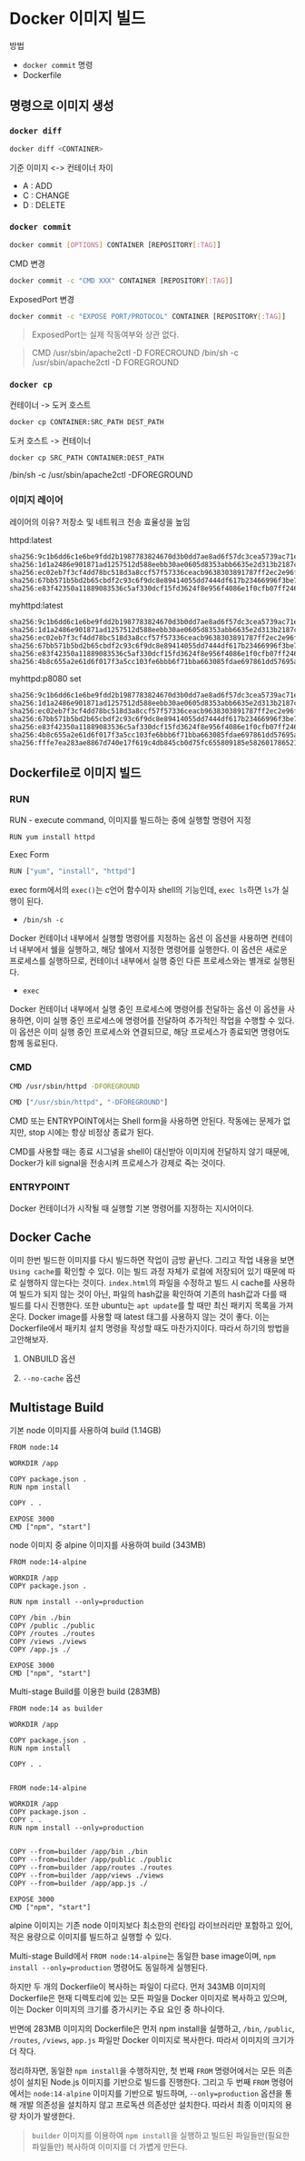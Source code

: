 # Docker 이미지 빌드

방법
- `docker commit` 명령
- Dockerfile

## 명령으로 이미지 생성
### `docker diff`

``` bash
docker diff <CONTAINER>
```

기준 이미지 <-> 컨테이너 차이
- A : ADD
- C : CHANGE
- D : DELETE

### `docker commit`

``` bash
docker commit [OPTIONS] CONTAINER [REPOSITORY[:TAG]]
```

CMD 변경
``` bash
docker commit -c "CMD XXX" CONTAINER [REPOSITORY[:TAG]]
```

ExposedPort 변경
``` bash
docker commit -c "EXPOSE PORT/PROTOCOL" CONTAINER [REPOSITORY[:TAG]]
```

> ExposedPort는 실제 작동여부와 상관 없다.

> CMD /usr/sbin/apache2ctl -D FORECROUND
> /bin/sh -c /usr/sbin/apache2ctl -D FOREGROUND

### `docker cp`
컨테이너 -> 도커 호스트

``` bash
docker cp CONTAINER:SRC_PATH DEST_PATH
```

도커 호스트 -> 컨테이너

``` bash
docker cp SRC_PATH CONTAINER:DEST_PATH
```

/bin/sh -c /usr/sbin/apache2ctl -DFOREGROUND

### 이미지 레이어
레이어의 이유?
저장소 및 네트워크 전송 효율성을 높임

httpd:latest
```
sha256:9c1b6dd6c1e6be9fdd2b1987783824670d3b0dd7ae8ad6f57dc3cea5739ac71e
sha256:1d1a2486e901871ad1257512d588eebb30ae0605d8353abb6635e2d313b2187c
sha256:ec02eb7f3cf4dd78bc518d3a8ccf57f57336ceacb9638303891787ff2ec2e96f
sha256:67bb571b5bd2b65cbdf2c93c6f9dc8e89414055dd7444df617b23466996f3be7
sha256:e83f42350a11889083536c5af330dcf15fd3624f8e956f4086e1f0cfb07ff246
```

myhttpd:latest
```
sha256:9c1b6dd6c1e6be9fdd2b1987783824670d3b0dd7ae8ad6f57dc3cea5739ac71e
sha256:1d1a2486e901871ad1257512d588eebb30ae0605d8353abb6635e2d313b2187c
sha256:ec02eb7f3cf4dd78bc518d3a8ccf57f57336ceacb9638303891787ff2ec2e96f
sha256:67bb571b5bd2b65cbdf2c93c6f9dc8e89414055dd7444df617b23466996f3be7
sha256:e83f42350a11889083536c5af330dcf15fd3624f8e956f4086e1f0cfb07ff246
sha256:4b8c655a2e61d6f017f3a5cc103fe6bbb6f71bba663085fdae697861dd57695a
```

myhttpd:p8080 set
```
sha256:9c1b6dd6c1e6be9fdd2b1987783824670d3b0dd7ae8ad6f57dc3cea5739ac71e
sha256:1d1a2486e901871ad1257512d588eebb30ae0605d8353abb6635e2d313b2187c
sha256:ec02eb7f3cf4dd78bc518d3a8ccf57f57336ceacb9638303891787ff2ec2e96f
sha256:67bb571b5bd2b65cbdf2c93c6f9dc8e89414055dd7444df617b23466996f3be7
sha256:e83f42350a11889083536c5af330dcf15fd3624f8e956f4086e1f0cfb07ff246
sha256:4b8c655a2e61d6f017f3a5cc103fe6bbb6f71bba663085fdae697861dd57695a
sha256:fffe7ea283ae8867d740e17f619c4db845cb0d75fc655809185e582601786521
```

## Dockerfile로 이미지 빌드

### RUN

RUN - execute command, 이미지를 빌드하는 중에 실행할 명령어 지정

``` bash
RUN yum install httpd
```

Exec Form

``` bash
RUN ["yum", "install", "httpd"]
```

exec form에서의 `exec()`는 c언어 함수이자 shell의 기능인데, `exec ls`하면 `ls`가 실행이 된다.

- `/bin/sh -c`

Docker 컨테이너 내부에서 실행할 명령어를 지정하는 옵션
이 옵션을 사용하면 컨테이너 내부에서 쉘을 실행하고, 해당 쉘에서 지정한 명령어를 실행한다.
이 옵션은 새로운 프로세스를 실행하므로, 컨테이너 내부에서 실행 중인 다른 프로세스와는 별개로 실행된다.

- `exec`

Docker 컨테이너 내부에서 실행 중인 프로세스에 명령어를 전달하는 옵션
이 옵션을 사용하면, 이미 실행 중인 프로세스에 명령어를 전달하여 추가적인 작업을 수행할 수 있다.
이 옵션은 이미 실행 중인 프로세스와 연결되므로, 해당 프로세스가 종료되면 명령어도 함께 동료된다.

### CMD

``` bash
CMD /usr/sbin/httpd -DFOREGROUND
```


``` bash
CMD ["/usr/sbin/httpd", "-DFOREGROUND"]
```

CMD 또는 ENTRYPOINT에서는 Shell form을 사용하면 안된다.
작동에는 문제가 없지만, stop 시에는 항상 비정상 종료가 된다.

CMD를 사용할 때는 종료 시그널을 shell이 대신받아 이미지에 전달하지 않기 때문에, Docker가 kill signal을 전송시켜 프로세스가 강제로 죽는 것이다.

### ENTRYPOINT

Docker 컨테이너가 시작될 때 실행할 기본 명령어를 지정하는 지시어이다.

## Docker Cache

이미 한번 빌드한 이미지를 다시 빌드하면 작업이 금방 끝난다. 그리고 작업 내용을 보면 `Using cache`를 확인할 수 있다. 이는 빌드 과정 자체가 로컬에 저장되어 있기 때문에 따로 실행하지 않는다는 것이다.
`index.html`의 파일을 수정하고 빌드 시 cache를 사용하여 빌드가 되지 않는 것이 아닌, 파일의 hash값을 확인하여 기존의 hash값과 다를 때 빌드를 다시 진행한다.
또한 ubuntu는 `apt update`를 할 때만 최신 패키지 목록을 가져온다.
Docker image를 사용할 때 latest 태그를 사용하지 않는 것이 좋다. 이는 Dockerfile에서 패키치 설치 명령을 작성할 때도 마찬가지이다. 따라서 하기의 방법을 고안해보자.

1. ONBUILD 옵션

2. `--no-cache` 옵션 

## Multistage Build

기본 node 이미지를 사용하여 build (1.14GB)
```
FROM node:14

WORKDIR /app

COPY package.json .
RUN npm install

COPY . .

EXPOSE 3000
CMD ["npm", "start"]
```

node 이미지 중 alpine 이미지를 사용하여 build (343MB)
```
FROM node:14-alpine

WORKDIR /app
COPY package.json .

RUN npm install --only=production

COPY /bin ./bin
COPY /public ./public
COPY /routes ./routes
COPY /views ./views
COPY /app.js ./

EXPOSE 3000
CMD ["npm", "start"]
```

Multi-stage Build를 이용한 build (283MB)
```
FROM node:14 as builder

WORKDIR /app

COPY package.json .
RUN npm install

COPY . .


FROM node:14-alpine

WORKDIR /app
COPY package.json .
COPY . .
RUN npm install --only=production


COPY --from=builder /app/bin ./bin
COPY --from=builder /app/public ./public
COPY --from=builder /app/routes ./routes
COPY --from=builder /app/views ./views
COPY --from=builder /app/app.js ./

EXPOSE 3000
CMD ["npm", "start"]
```

alpine 이미지는 기존 node 이미지보다 최소한의 런타임 라이브러리만 포함하고 있어, 적은 용량으로 이미지를 빌드하고 실행할 수 있다.


Multi-stage Build에서 `FROM node:14-alpine`는 동일한 base image이며, `npm install --only=production` 명령어도 동일하게 실행된다.

하지만 두 개의 Dockerfile이 복사하는 파일이 다르다. 먼저 343MB 이미지의 Dockerfile은 현재 디렉토리에 있는 모든 파일을 Docker 이미지로 복사하고 있으며, 이는 Docker 이미지의 크기를 증가시키는 주요 요인 중 하나이다.

반면에 283MB 이미지의 Dockerfile은 먼저 npm install을 실행하고, `/bin`, `/public`, `/routes`, `/views`, `app.js` 파일만 Docker 이미지로 복사한다. 따라서 이미지의 크기가 더 작다.

정리하자면, 동일한 `npm install`을 수행하지만, 첫 번째 `FROM` 명령어에서는 모든 의존성이 설치된 Node.js 이미지를 기반으로 빌드를 진행한다. 그리고 두 번째 `FROM` 명령어에서는 `node:14-alpine` 이미지를 기반으로 빌드하며, `--only=production` 옵션을 통해 개발 의존성을 설치하지 않고 프로독션 의존성만 설치한다. 따라서 최종 이미지의 용량 차이가 발생한다.

> `builder` 이미지를 이용하여 `npm install`을 실행하고 빌드된 파일들만(필요한 파일들만) 복사하여 이미지를 더 가볍게 만든다.